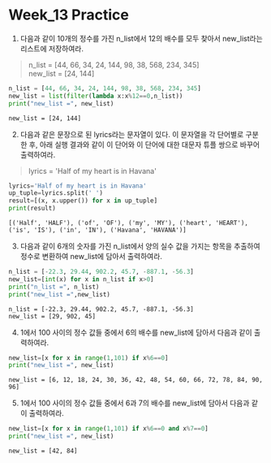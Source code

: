 # Week_13 Practice

1. 다음과 같이 10개의 정수를 가진 n_list에서 12의 배수를 모두 찾아서 new_list라는 리스트에 저장하여라.   
>n_list = [44, 66, 34, 24, 144, 98, 38, 568, 234, 345]   
>new_list = [24, 144]


```python
n_list = [44, 66, 34, 24, 144, 98, 38, 568, 234, 345]   
new_list = list(filter(lambda x:x%12==0,n_list))
print("new_list =", new_list)
```

    new_list = [24, 144]
    

2. 다음과 같은 문장으로 된 lyrics라는 문자열이 있다. 이 문자열을 각 단어별로 구분한 후, 아래 실행 결과와 같이 이 단어와 이 단어에 대한 대문자 튜플 쌍으로 바꾸어 출력하여라.   
> lyrics = 'Half of my heart is in Havana'


```python
lyrics='Half of my heart is in Havana'
up_tuple=lyrics.split(' ')
result=[(x, x.upper()) for x in up_tuple]
print(result)
```

    [('Half', 'HALF'), ('of', 'OF'), ('my', 'MY'), ('heart', 'HEART'), ('is', 'IS'), ('in', 'IN'), ('Havana', 'HAVANA')]
    

3. 다음과 같이 6개의 숫자를 가진 n_list에서 양의 실수 값을 가지는 항목을 추출하여 정수로 변환하여 new_list에 담아서 출력하여라.


```python
n_list = [-22.3, 29.44, 902.2, 45.7, -887.1, -56.3]
new_list=[int(x) for x in n_list if x>0]
print("n_list =", n_list)
print("new_list =",new_list)
```

    n_list = [-22.3, 29.44, 902.2, 45.7, -887.1, -56.3]
    new_list = [29, 902, 45]
    

4. 1에서 100 사이의 정수 값들 중에서 6의 배수를 new_list에 담아서 다음과 같이 출력하여라. 


```python
new_list=[x for x in range(1,101) if x%6==0]
print("new_list =", new_list)
```

    new_list = [6, 12, 18, 24, 30, 36, 42, 48, 54, 60, 66, 72, 78, 84, 90, 96]
    

5. 1에서 100 사이의 정수 값들 중에서 6과 7의 배수를 new_list에 담아서 다음과 같이 출력하여라.


```python
new_list=[x for x in range(1,101) if x%6==0 and x%7==0]
print("new_list =", new_list)
```

    new_list = [42, 84]
    
